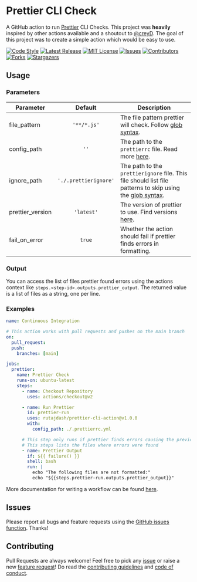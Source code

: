 # Prettier CLI Check

A GitHub action to run [Prettier](https://prettier.io/) CLI Checks. This project was **heavily** inspired by other actions available and a shoutout to [@creyD](https://github.com/creyD). The goal of this project was to create a simple action which would be easy to use.

[![Code Style][code-style-shield]][code-style-url]
[![Latest Release][release-shield]][release-url]
[![MIT License][license-shield]][license-url]
[![Issues][issues-shield]][issues-url]
[![Contributors][contributors-shield]][contributors-url]
[![Forks][forks-shield]][forks-url]
[![Stargazers][stars-shield]][stars-url]

## Usage

### Parameters

| Parameter        |        Default        | Description                                                                                                                                                     |
| ---------------- | :-------------------: | --------------------------------------------------------------------------------------------------------------------------------------------------------------- |
| file_pattern     |      `'**/*.js'`      | The file pattern prettier will check. Follow [glob syntax](https://github.com/mrmlnc/fast-glob#pattern-syntax).                                                 |
| config_path      |         `''`          | The path to the `prettierrc` file. Read more [here](https://prettier.io/docs/en/configuration.html).                                                            |
| ignore_path      | `'./.prettierignore'` | The path to the `prettierignore` file. This file should list file patterns to skip using the [glob syntax](https://github.com/mrmlnc/fast-glob#pattern-syntax). |
| prettier_version |      `'latest'`       | The version of prettier to use. Find versions [here](https://www.npmjs.com/package/prettier?activeTab=versions).                                                |
| fail_on_error    |        `true`         | Whether the action should fail if prettier finds errors in formatting.                                                                                          |

### Output

You can access the list of files prettier found errors using the actions context like `steps.<step-id>.outputs.prettier_output`. The returned value is a list of files as a string, one per line.

### Examples

```yaml
name: Continuous Integration

# This action works with pull requests and pushes on the main branch
on:
  pull_request:
  push:
    branches: [main]

jobs:
  prettier:
    name: Prettier Check
    runs-on: ubuntu-latest
    steps:
      - name: Checkout Repository
        uses: actions/checkout@v2

      - name: Run Prettier
        id: prettier-run
        uses: rutajdash/prettier-cli-action@v1.0.0
        with:
          config_path: ./.prettierrc.yml

      # This step only runs if prettier finds errors causing the previous step to fail
      # This steps lists the files where errors were found
      - name: Prettier Output
        if: ${{ failure() }}
        shell: bash
        run: |
          echo "The following files are not formatted:"
          echo "${{steps.prettier-run.outputs.prettier_output}}"
```

More documentation for writing a workflow can be found [here](https://help.github.com/en/actions/automating-your-workflow-with-github-actions/workflow-syntax-for-github-actions).

## Issues

Please report all bugs and feature requests using the [GitHub issues function](https://github.com/rutajdash/prettier-cli-action/issues/new/choose). Thanks!

## Contributing

Pull Requests are always welcome! Feel free to pick any [issue][issues-url] or raise a new [feature request][feature-request-url]!
Do read the [contributing guidelines][contributing-guidelines-url] and [code of conduct][code-of-conduct-url].

[code-style-shield]: https://img.shields.io/badge/code_style-prettier-ff69b4.svg?style=plastic
[code-style-url]: https://github.com/prettier/prettier
[release-shield]: https://img.shields.io/github/v/release/rutajdash/prettier-cli-action?style=plastic
[release-url]: https://github.com/rutajdash/prettier-cli-actions/releases
[contributors-shield]: https://img.shields.io/github/contributors/rutajdash/prettier-cli-action?style=plastic
[contributors-url]: https://github.com/rutajdash/prettier-cli-action/graphs/contributors
[forks-shield]: https://img.shields.io/github/forks/rutajdash/prettier-cli-action?style=plastic
[forks-url]: https://github.com/rutajdash/prettier-cli-action/network/members
[stars-shield]: https://img.shields.io/github/stars/rutajdash/prettier-cli-action?style=plastic
[stars-url]: https://github.com/rutajdash/prettier-cli-action/stargazers
[issues-shield]: https://img.shields.io/github/issues/rutajdash/prettier-cli-action?style=plastic
[issues-url]: https://github.com/rutajdash/prettier-cli-action/issues
[feature-request-url]: https://github.com/rutajdash/prettier-cli-action/issues/new?assignees=&labels=enhancement&template=feature_request.md&title=feat%3A
[license-shield]: https://img.shields.io/github/license/rutajdash/prettier-cli-action?style=plastic
[license-url]: https://github.com/rutajdash/prettier-cli-action/blob/main/LICENSE
[contributing-guidelines-url]: https://github.com/rutajdash/prettier-cli-action/blob/main/CONTRIBUTING.md
[code-of-conduct-url]: https://github.com/rutajdash/prettier-cli-action/blob/main/CODE_OF_CONDUCT.md

